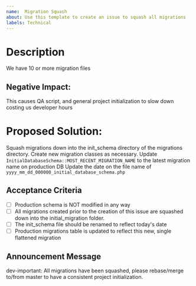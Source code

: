 ```yaml
---
name:  Migration Squash
about: Use this template to create an issue to squash all migrations
labels: Technical
---
```


# Description
We have 10 or more migration files

## Negative Impact:
This causes QA script, and general project initialization to slow down costing us developer hours

# Proposed Solution:
Squash migrations down into the init_schema directory of the migrations directory. 
Create new migration classes as necessary.
Update `InitialDatabaseSchema::MOST_RECENT_MIGRATION_NAME` to the latest migration name on production DB
Update the date on the file name of `yyyy_mm_dd_000000_initial_database_schema.php` 

## Acceptance Criteria
- [ ] Production schema is NOT modified in any way
- [ ] All migrations created prior to the creation of this issue are squashed down into the initial_migration folder.
- [ ] The init_schema file should be renamed to reflect today's date
- [ ] Production migrations table is updated to reflect this new, single flattened migration

## Announcement Message

dev-important: All migrations have been squashed, please rebase/merge to/from master to have a consistent project initialization.

